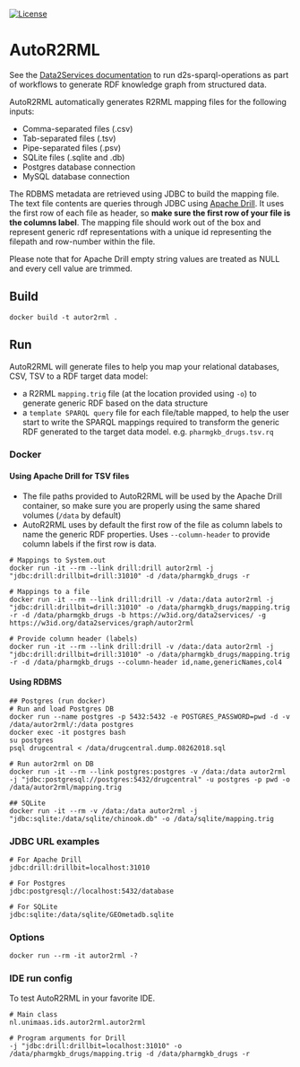 [![License](https://img.shields.io/badge/license-MIT-blue.svg)](https://opensource.org/licenses/MIT)

# AutoR2RML
See the [Data2Services documentation](http://d2s.semanticscience.org/) to run d2s-sparql-operations as part of workflows to generate RDF knowledge graph from structured data.

AutoR2RML automatically generates R2RML mapping files for the following inputs:

* Comma-separated files (.csv)
* Tab-separated files (.tsv)
* Pipe-separated files (.psv)
* SQLite files (.sqlite and .db) 
* Postgres database connection
* MySQL database connection

The RDBMS metadata are retrieved using JDBC to build the mapping file. The text file contents are queries through JDBC using [Apache Drill](https://drill.apache.org). It uses the first row of each file as header, so **make sure the first row of your file is the columns label**. The mapping file should work out of the box and represent generic rdf representations with a unique id representing the filepath and row-number within the file. 

Please note that for Apache Drill empty string values are treated as NULL and every cell value are trimmed.

## Build
```shell
docker build -t autor2rml .
```
## Run

AutoR2RML will generate files to help you map your relational databases, CSV, TSV to a RDF target data model:

* a R2RML `mapping.trig` file (at the location provided using `-o`) to generate generic RDF based on the data structure
* a `template SPARQL query` file for each file/table mapped, to help the user start to write the SPARQL mappings required to transform the generic RDF generated to the target data model. e.g. `pharmgkb_drugs.tsv.rq`

### Docker

#### Using Apache Drill for TSV files

* The file paths provided to AutoR2RML will be used by the Apache Drill container, so make sure you are properly using the same shared volumes (`/data` by default)
* AutoR2RML uses by default the first row of the file as column labels to name the generic RDF properties. Uses `--column-header` to provide column labels if the first row is data.

```shell
# Mappings to System.out
docker run -it --rm --link drill:drill autor2rml -j "jdbc:drill:drillbit=drill:31010" -d /data/pharmgkb_drugs -r

# Mappings to a file
docker run -it --rm --link drill:drill -v /data:/data autor2rml -j "jdbc:drill:drillbit=drill:31010" -o /data/pharmgkb_drugs/mapping.trig -r -d /data/pharmgkb_drugs -b https://w3id.org/data2services/ -g https://w3id.org/data2services/graph/autor2rml

# Provide column header (labels)
docker run -it --rm --link drill:drill -v /data:/data autor2rml -j "jdbc:drill:drillbit=drill:31010" -o /data/pharmgkb_drugs/mapping.trig -r -d /data/pharmgkb_drugs --column-header id,name,genericNames,col4
```

#### Using RDBMS

```shell
## Postgres (run docker)
# Run and load Postgres DB
docker run --name postgres -p 5432:5432 -e POSTGRES_PASSWORD=pwd -d -v /data/autor2rml/:/data postgres
docker exec -it postgres bash
su postgres
psql drugcentral < /data/drugcentral.dump.08262018.sql

# Run autor2rml on DB
docker run -it --rm --link postgres:postgres -v /data:/data autor2rml -j "jdbc:postgresql://postgres:5432/drugcentral" -u postgres -p pwd -o /data/autor2rml/mapping.trig

## SQLite
docker run -it --rm -v /data:/data autor2rml -j "jdbc:sqlite:/data/sqlite/chinook.db" -o /data/sqlite/mapping.trig

```

### JDBC URL examples

```shell
# For Apache Drill
jdbc:drill:drillbit=localhost:31010

# For Postgres
jdbc:postgresql://localhost:5432/database

# For SQLite
jdbc:sqlite:/data/sqlite/GEOmetadb.sqlite
```

### Options

```shell
docker run --rm -it autor2rml -?
```
### IDE run config

To test AutoR2RML in your favorite IDE.

```shell
# Main class
nl.unimaas.ids.autor2rml.autor2rml

# Program arguments for Drill
-j "jdbc:drill:drillbit=localhost:31010" -o /data/pharmgkb_drugs/mapping.trig -d /data/pharmgkb_drugs -r
```